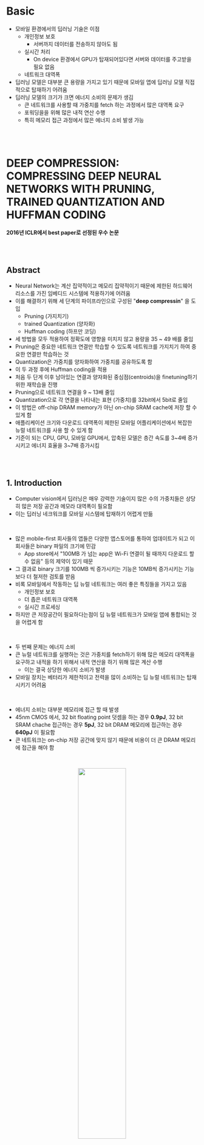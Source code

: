 # Basic
- 모바일 환경에서의 딥러닝 기술은 이점 
    - 개인정보 보호
        - 서버까지 데이터를 전송하지 않아도 됨
    - 실시간 처리
        - On device 환경에서 GPU가 탑재되어있다면 서버와 데이터를 주고받을 필요 없음
    - 네트워크 대역폭 
- 딥러닝 모델은 대부분 큰 용량을 가지고 있기 때문에 모바일 앱에 딥러닝 모델 직접적으로 탑재하기 어려움
- 딥러닝 모델의 크기가 크면 에너지 소비의 문제가 생김
    - 큰 네트워크를 사용할 때 가중치를 fetch 하는 과정에서 많은 대역폭 요구
    - 포워딩을을 위해 많은 내적 연산 수행
    - 특히 메모리 접근 과정에서 많은 에너지 소비 발생 가능 

<br>
<br>

# DEEP COMPRESSION: COMPRESSING DEEP NEURAL NETWORKS WITH PRUNING, TRAINED  QUANTIZATION AND HUFFMAN CODING
**2016년 ICLR에서 best paper로 선정된 우수 논문**

<br>
<br>

## Abstract
- Neural Network는 계산 집약적이고 메모리 집약적이기 때문에 제한된 하드웨어 리소스를 가진 임베디드 시스템에 적용하기에 어려움
- 이를 해결하기 위해 세 단계의 파이프라인으로 구성된 "**deep compressin**" 을 도입
    - Pruning (가지치기)
    - trained Quantization (양자화)
    - Huffman coding (하프만 코딩)
- 세 방법을 모두 적용하여 정확도에 영향을 미치지 않고 용량을 35 ~ 49 배를 줄임
- Pruning은 중요한 네트워크 연결만 학습할 수 있도록 네트워크를 가지치기 하여 중요한 연결만 학습하는 것
- Quantization은 가중치를 양자화하여 가중치를 공유하도록 함
- 이 두 과정 후에 Huffman coding을 적용
- 처음 두 단게 이후 남아있는 연결과 양자화된 중심점(centroids)을 finetuning하기 위한 재학습을 진행
- Pruning으로 네트워크 연결을 9 ~ 13배 줄임
- Quantization으로 각 연결을 나타내는 표현 (가중치)를 32bit에서 5bit로 줄임
- 이 방법은 off-chip DRAM memory가 아닌 on-chip SRAM cache에 저장 할 수 있게 함
- 애플리케이션 크기와 다운로드 대역폭이 제한된 모바일 어플리케이션에서 복잡한 뉴럴 네트워크를 사용 할 수 있게 함
- 기준이 되는 CPU, GPU, 모바일 GPU에서, 압축된 모델은 층간 속도를 3~4배 증가시키고 에너지 효율을 3~7배 증가시킴

<br>
<br>

## 1. Introduction
- Computer vision에서 딥러닝은 매우 강력한 기술이지 많은 수의 가중치들은 상당히 많은 저장 공간과 메모라 대역폭이 필요함
- 이는 딥러닝 네크워크를 모바일 시스템에 탑재하기 어렵게 만듦

<br>

- 많은 mobile-first 회사들의 앱들은 다양한 앱스토어를 통하여 업데이트가 되고 이 회사들은 binary 파일의 크기에 민감
    - App store에서 "100MB 가 넘는 app은 Wi-Fi 연결이 될 때까지 다운로드 할 수 없음" 등의 제약이 있기 때문 
- 그 결과로 binary 크기를 100MB 씩 증가시키는 기능은 10MB씩 증가시키는 기능보다 더 철저한 검토를 받음 
- 비록 모바일에서 작동하는 딥 뉴럴 네트워크는 여러 좋은 특징들을 가지고 있음
    - 개인정보 보호
    - 더 좁은 네트워크 대역폭
    - 실시간 프로세싱
- 하지만 큰 저장공간이 필요하다는점이 딥 뉴럴 네트워크가 모바일 앱에 통합되는 것을 어렵게 함 

<br>

- 두 번째 문제는 에너지 소비
- 큰 뉴럴 네트워크를 실행하는 것은 가중치를 fetch하기 위해 많은 메모리 대역폭을 요구하고 내적을 하기 위해서 내적 연산을 하기 위해 많은 계산 수행
    - 이는 결국 상당한 에너지 소비가 발생
- 모바일 장치는 베터리가 제한적이고 전력을 많이 소비하는 딥 뉴럴 네트워크는 탑재시키기 어려움

<br>

- 에너지 소비는 대부분 메모리에 접근 할 때 발생  
- 45nm CMOS 에서, 32 bit floating point 덧셈을 하는 경우  **0.9pJ**, 32 bit SRAM chache 접근하는 경우 **5pJ**, 32 bit DRAM 메모리에 접근하는 경우 **640pJ** 이 필요함 
- 큰 네트워크는 on-chip 저장 공간에 맞지 않기 때문에 비용이 더 큰 DRAM 메모리에 접근을 해야 함

<br>

<p align=center><img src="./images/2/1.jpeg" width=50%></p>

<br>

- 이 연구의 목표는 모바일 장치에 딥러닝 모델을 탑재시켜 추론이 가능할 수 있도록 저장 공간과 에너지 소비를 줄이는 것
- 이를 위하여 "deep compression" 제안
    - 정확도를 보존하고 뉴럴 네트워크의 저장 공간을 줄이기 위한 3 단계의 파이프라인 방식
- 불필요한 연결을 제거하고 주요한 연결만 남기는 Pruning (가지치기)
- 가중치를 Quantization (양자화) 하여 많은 연결들이 같은 가중치를 공유
    - 그로 인해서 코드북(codebook, 유효한 가중치)과 index들만 저장하면 됨
- 마지막으로 Huffman coding으로 편향적으로 분포된 가중치들의 이점을 얻음

<br>

- Pruning과 Quantization을 통해서 두 과정이 서로 방해없이 네트워크를 높은 압축률로 압축할 수 있다는 것을 알아냄
- 이 과정을 통해 네트워크를 압축하면 모든 가중치들을 on-chip cache에서 이용가능

<br>
<br>

## 2. Network Pruning

<br>
<p align=center><img src="./images/2/30.png" width=50%></p>
<br>

- Pruning을 사용하면 네트워크 복잡도를 감소시키고 과적합을 막을 수 있음
- 2015년 연구에서 최신의 CNN 모델에서 pruning 기법을 사용하더라도 정확도의 손실이 없음을 확인
- 첫 번째로 일반적인 네트워크 학습을 진행
- 모든 연결(가중치 값)에서 가중치 값이 작은 연결들을 가지치기
    - 특정 threshold 값보다 작은 경우 
        - 3보다 작은 경우 

    <br>
    <p align=center><img src="./images/2/2.png" width=50%><p>
    <br>



- 남아있는 sparse한 연결들의 가중치 값들을 얻기 위해 네트워크 재학습
- Pruning은 AlexNet의 파라미터를 9배, VGG16의 파라미터를 13배 감소시킴

<br>

- Pruning의 결과로 나온 sparse 구조를 CSR(Compressed Sparse Row) 또는 CSC(Compressed Sparse Column) 형식으로 저장 
- CSR, CSC는 2a+n+1 개의 원소 필요
    - a : 0 이 아닌 요소의 수
    - n : column 또는 row의 수 

    - COO (Coordinate Format)
        - 행렬에 포함된 0이 아닌 값을 가진 데이터에 대하여 행과 열의 위치 정보를 기록 
        - 0 이 아닌 원소의 수가 a개 일 때 3a 만큼의 원소 필요

    <br>
    <p align=center><img src="./images/2/3.png" width=50%><p>
    <br>

    - CSR (Compressed Sparse Row)
        - 행의 압축 정보인 Row Pointer 를 이용하여 표현
        - 2a + (n+1) 만큼의 원소 필요, a는 0이 아닌 원소 수, n은 행의 길이
        - 일반적으로 COO 보다 메모리가 적게 사용 됨
        - Row Pointer에 접근해서 각 행에 0이 아닌 원소의 수가 몇 개 인지 알 수 있음

    <br>
    <p align=center><img src="./images/2/4.png" width=50%><p>
    <br>
    

<br>

- 더 압축하기 위해서, 절대적인 위치를 저장하는 대신 index의 차이를 저장
- 이 차이를 convolution layer에 8비트, fc layer에 5비트로 인코딩
- 인코딩 범위보다 큰 index 차이가 생기는 경우 zero padding solution을 이용
    - 차이 값을 저장하기 위해 3bits만을 사용할 때, 그 차이가 3bits 보다 크면 패딩 삽입

    <br>
    <p align=center><img src="./images/2/5.png" width=50%></p>
    <br>

    - index 4에 위치한 원소와 index 15에 위치한 원소의 거리가 8보다 크기 때문에 중간에 0을 삽입하여 3bit로 표현 가능하게 만들어줌

<br>
<br>

## 3. Trained Quantization and Weight Sharing
- Pruning 한 네트워크는 각 가중치를 표현하기 위한 bit수를 줄이는 Quantization 과정과 가중치 공유를 통하여 더 압축 가능


<br>
<p align=center><img src="./images/2/6.png" width=50%></p>
<br>

- 4개의 input 4개의 output이 존재하는 경우
- 16(n = 4x4) 개의 가중치 존재
- k = 4로 설정, 즉 4개의 cluster를 사용한다는 의미
- 압축률의 계산은 아래와 같은 식으로 진행
    - k = 4로 설정한 경우 4개의 클러스터를 이

    <br>

    <p align=center><img src="./images/2/7.png" > <br>
    n : 총 가중치의 수 <br>
    k : 클러스터의 수 

    </p>

    <br>
    
    <p align=center><img src="./images/2/8.png"></p>

<br>

- 각 cluster들의 평균값을 구하여 centroids 라고 이 값들을 해당 클러스터에서 이 값을 공유하여 사용
- centroids 들은 계속 사용하는 것이 아니라 fine-tuning을 통해 업데이트


<!-- 1. 실제로 사용할 가중치의 개수 k를 설정
2. 해당 k개의 가중치를 별도의 메모리에 저장한 뒤에 이를 공유 (sharing)
3. 해당 k개의 가중치를 fine-tuning을 통하여 학습시켜 정확도를 올림 -->

<br>

### 3.1 Weight Sharing
- 학습된 네트워크의 각각의 레이어의 공유되는 가중치를 정하기 위해서 K-means clustering 방법을 이용
    - 같은 cluster로 묶인 데이터는 같은 가중치를 공유
- 가중치는 같은 layer에서만 공유되며 layer들끼리 공유하지 않음

<br>
<p align=center><img src="./images/2/9.png"></p>
<br>

- n개의 가중치들 <img src="./images/2/10.png"> 을 k개의 클러스터 <img src="./images/2/11.png">로 분류
- 모든 가중치와 centroid와의 거리

# 추가.....

### 3.2 Initialization of Shared Weights
- centroid = 공유 가중치 = 코드북
- centroid 초기화는 클러스터링 성능에 영향을 미치고, 이는 네트워크 예측 성능에도 영향을 줌
- 이 논문에서는 3가지 초기화 방법을 실험
    - Forgy(random)
    - Density-based
    - Linear
- Network pruning 후에 가중치들은 bimodal(양봉) 분포를 가짐
    - 가중치가 특정값보다 작은 값들이 사라졌기 때문

<br>
<p align=center><img src="./images/2/12.png" width=50%></p>
<br>

- **Forgy**
    - 가중치 중에서 랜덤으로 k개를 선택하여 이것을 초기 중심점으로 사용
    - 2개의 피크를 가지고 있기 때문에 이 두 피크점 주변에 초기 중심점이 존재할 가능성 높음
    - 그림에서 노란색 점
- **Density-based**
    - 가중치의 CDF에서 y축에 대하여 동일한 간격으로 나누고 CDF에서 이에 대응하는 x축의 가중치값을 초기 중심점으로 사용
    - 이 방법은 초기 중심점들이 두 피크점들 근처로 초기 중심점이 더 밀집하게 존재하지만 Forgy 방법보다는 덜함
    - 그림에서 파란색 점 
- **Linear**
    - 가중치의 [min, max] 사이에서 동일한 간격으로 선택
    - 이 방법은 가중치 분포에 변하지 않고 앞의 두 방법보다 더 골고루 중심점들이 분포
    - 그림에서 빨간색 점

<br>

- 딥러닝에서는 자주 나오는 가중치보다 절대값이 큰 가중치가 더 중요한 역할을 수행하므로 빈도가 높은 가중치가 선택되는 것이 유리한 것이 아니라 절대값이 큰 가중치를 선택하는 것이 중요
- 하지만 큰 값의 가중치는 수가 적음
- Forgy와 density-based 는 절대값이 큰 중심점을 적게 가지므로 절대값이 큰 가중치를 표현하기 어려움
- Linear 초기화를 통하여 이 점을 해결하고 정확도를 높임
- 그림의 오른쪽의 초록색 x 점이 linear 로 선택된 점이고 이를 fine-tuning 한 값이 빨간색 점


<br>

### 3.3 Feed-Forward and Back-Propagation
- K-means 알고리즘을 이용하여 적절한 중심점을 찾았다고 하더라도 같은 cluster는 centroid에 해당하는 값에 할당이되어야하므로 어느 정도 데이터 유실이 있을 수 있음 
- 중심점을 조금 더 적절한 값으로 fine-tuning 해주기 위해서 Forward를 하고 backpropagation 
- Forward를 하고 Backpropagation을 통해 얻은 기울기를 구한 후, 각 cluster마다 구해진 기울기를 종합하여 모든 centroid 각각을 어떤 방향으로 업데이트 할 것인지 결정
- 공유 가중치 테이블의 index는 각 연결에 대한 정보를 저장 
- Back-propagation 과정에서, 각 공유 가중치의 기울기는 계산되며 이를 바탕으로 값이 갱신됨  
    - 
<br>

<p align=center><img src="images/2/13.png" width=50%></p>

<!-- <br>
수식 넣기.. 
<p align=center><img src="images/"></p>

<br> -->

<br>
<br>

## 4. Huffman Coding 
<!-- - K-means 알고리즘의 특성상, 각 cluster마다 같은 수의 가중치들이 존재하지는 않음
    - 이런 특성을 이용하면 정확도의 손실없이 압축이 가능  -->
- 고정 길이 부호
    
    <br>
    <p align=center><img src="./images/2/18.png" width=50%></p>
    <br>

- Huffman coding
    1. 각 symbol을 그 출현 빈도와 함께 하나의 노드로 만듦

    <br>

    <p align=center><img src="./images/2/15.png" width=30%></p>
    
    <br>
    
    2. 모든 노드를 우선순위큐에 삽입
        - 가장 key값(출연 빈도)이 작은 노드가 왼쪽에 오는 것을 확인 
    
    <br>
    <p align=center><img src="./images/2/16.png" width=30%></p>
    <br>

    3. 우선순위 큐에 노드가 하나 남을 때 까지 아래 과정 반복
        1. 우선순위 큐에서 두개의 노드 추출
            - 가장 작은 두 노드를 꺼냄
        2. 두 개의 노드를 자식노드로 하는 새로운 노드를 생성하여 우선순위 큐에 삽입

    <br>
    <p align=center><img src="./images/2/17.png" width=50%></p>
    <br>

    4. 트리 구축이 완료된 후 각가의 노드의 위치까지 재귀적으로 조회하며 왼쪽 경로에 0, 오른쪽 경로에 1 부여

<br>
<p align=center><img src="./images/2/19.png" width=50%></p>
<br>

- Huffman code는 무손실 데이터 압축에 사용되는 optimal prefix code
- Source symbol (여기에서는 공유 가중치)을 인코딩하기위해 가변 길이의 코드워드(codeward) 사용
- 테이블은 각 symbol의 발생 확률에서 만들어짐
- 더 흔한 symbol 일수록 더 적은 bit수로 표현

<br>
<p align=center><img src="./images/2/14.png" width=50%></p>
<br>

- AlexNet의 마지막 fully-connected layer의 양자화된 가중치들의 확률 분포와 sparse 행렬 index를 보여줌
- K를 32개로 설정 한다면 총 32개의 중심점(centroid)이 존재하고 특정한 중심점들이 많이 나오는 것을 확인 할 수 있음 
- 즉, 분포는 편향되어 있음 (biased distribution) 
    - 대부분의 양자화 된 가중치들은 두 피크 근처에 분포함
    - 희소 행렬의 index 차이는 거의 20을 초과하는 것은 거의 없음
- 만약 편향되어있지 않고 uniform하게 존재했다면 허프만 코딩을 이용해도 비트수를 줄이기 힘듦
- 위의 분포처럼 편향되게 존재한다면 정확도의 손실없이 압축 가능
- Huffman coding은 이 non-uniformly 하게 분포된 값들을 20-30% 줄일 수 있음



<br>
<br>

## 5. Experiments
- 4개의 네트워크에 prun, quantization, huffman encoded를 실행
    - 2개의 모델은 MNIST에 2개의 이미지는 ImageNet에 적용
- 제시하는 압축 파이프 라인을 이용하면 정확도의 성능 저하 없이 서로 다른 네트워크에서 네트워크 저장 공간을 35에서 49배까지 줄일 수 있음 

<br>
<p align=center><img src ="./images/2/20.png" width=50%></p>
<br>

- AlexNet은 240MB에서 6.9MB로 크기가 감소하고 이는 on-chip SRAM에 모델을 저장 가능하므로 DRAM에 저장하여 많은 에너지를 사용하는 것을 방지 할 수 있음 

<br>

# 수정
- 학습은 Caffe 프레임워크로 진행
- Pruning은 blob에 마스크를 더하여 pruning 된 연결의 업데이트를 방지함>
- Quantization과 가중치 공유는 가중치를 저장하고 공유하는 코드북 구조와 각 layer의 기울기를 게산한 후의 group-by-index를 유지하면서 실행
- 공유된 각 가중치들은 bucket에 떨어지는 모든 가중치들과 함께 업데이트 됨
- Huffman coding은 학습이 필요하지 않고 fine-tuning이 끝난 후에 offline으로 실행

<br>
<br>

### 5.1 LeNet-300-100 and LeNet-5 on MNIST
- LeNet-300-100은 2개의 hidden layer가 각각 300, 100개의 뉴런을 가지고 있는 fully-connected 네트워크
    - MNIST 데이터셋에 대하여 1.6%의 에러율
- LeNet-5는 2개의 convolution layer와 2개의 fully connected layer를 가진 네트워크
    - MNIST 데이터셋에 대하여 0.8%의 에러율

<br>
<p align=center><img src= "./images/2/21.png" width=50%></p>
<br>

- Table 2,3은 압축 파이프라인의 통계를 보여줌
- 압축률은 codebook과 sparse index의 오버헤드를 포함
- 대부분의 압축은 Pruning 과 Quantization에서 발생

<br>
<br>


### 5.2 AlexNet on ImageNet
- ImageNet으로 학습
    - 1.2M개 학습데이터, 50k개 검증데이터

<br>
<p align=center><img src="./images/2/22.png" width=50%></p>
<br>

- AlexNet Caffee 모델이 reference 모델
- 정확도에 영향을 미치지 않고 2.88% 압축
- 각 Convolution layer에 256개의 공유 가중치 존재하고 이는 8bit로 인코딩 됨
    - 즉, 공유가중치는 8bit로 표현됨
- 각 Fully-Connected layer에는 32개의 공유 가중치가 존재하고 이는 5bit로 인코딩
- Relative sparse index는 4bit로 인코딩

<br>
<br>

### 5.3 VGG-16 on ImageNet
- AlexNet의 결과를 확인하고, 더 크고 최신의 네트워크인 VGG-16을 ImageNet 데이터로 학습 
- VGG-16은 더 많은 convolution layer와 3개의 fully-connected layer로 구성

<br>
<p align=center><img src="./images/2/23.png" width=50%></p>
<br>

- VGG16 네트워크는 최대 49배 압축이 가능
- Convolution layer의 가중치는 8bit로, Fully-connected layer는 5bit로 표현 가능
- Index bit는 5bit 만큼 사용 
- 가장 용량이 큰 두 layer인 fc6, fc7은 압축률이 1.6%가 됨
- 이렇게 감소된 용량은 실시간 이미지 프로세싱에 중요한 역할을 함
    - 배치 프로세싱과 다르게 이미지 전반에 걸쳐 layer들의 재사용이 거의 없는 경우
- 빠른 Object detection에도 중요한 역할을 함 
    - 하나의 Conv pass가 많은 FC pass에 의해 사용되는 경우
- 압축의 결과로 on-chip SRAM에 모델 저장이 가능하고 적절한 대역폭 요구사항을 가짐
- 이러한 감소 없이는 대역폭 요구사항을 감당할 수 없음

<br>
<br>

## 6. Discussions
### 6.1 Pruning and Quantization Working Together

<br>
<p align=center><img src="./images/2/24.png" width=50%></p>
<br>

- Prunng과 Quantization을 각각 또는 같이 수행했을 때의 압축률에 따른 정확도를 확인 할 수 있음
- Pruning과 Quantization을 각각 실행하는 경우 압축률이 8% 보다 작아지게 되면 정확도가 급격하게 떨어지게 됨
- 하지만 두 방식을 동시에 적용하면 압축률이 3%가 되어도 정확도의 손실이 없음
- 맨 오른쪽의 SVD 결과를 확인하면 이는 비용이 비싸지만 압축률 또한 좋지 않음

<br>
<p align=center><img src="./images/2/25.png" width=50%></p>
<br>

- Conv layer(left), FC layer(middle), all layer(right)의 각 연결당 더 적은 bit수롤 사용할 수록 얼마나 정확도가 떨어지는지 보여줌 
- 각각의 그림은 top-1, top-5 정확도를 보여줌
- Quantization 만 적용한 경우와 Quantization과 Pruning을 같이 적용한 경우 둘의 차이는 거의 없음 
    - 이는 Pruning이 Quantization과 같이 잘 어우러짐을 보여줌

<br>

- Quantization은 Pruning 한 네트워크에서 잘 작동함
    - Pruning을 하지 않은 AlexNet은 Quantization할 6천만개의 가중치가 존재하고 Pruning한 AlexNet은 오직 6백 70만개의 가중치가 존재하지만 같은 중심점(centroids)를 가지는 경우 후자가 더 성능이 좋음

<br>

- Conv layer는 FC layer보다 정확도를 유지하기 위해 더 많은 bit 수가 필요
- Conv layer는 4bit 보다 적어지면 급격하게 정확도가 떨어지는 반면에 FC layer는 조금 더 robust 함

<br>
<br>

### 6.2 Centeroid Initialization

<br>
<p align=center><img src="./images/2/26.png" width=50%></p>
<br>

- 중심점 초기화 방법에 따른 정확도를 보여주고 네트워크는 2 ~ 8 비트로 양자화를 진행
- Linear 초기화는 3bit 일 때를 제외하고 모든 케이스에서 다른 방법보다 좋음 

<br>
<br>


### 6.3 Speedup and Energy Efficiency
- Deep Compression은 latency에 중점을 둔 모바일에서 실행되는 어플리케이션에 타겟팅함
    - 자율주행 자동차에 내장된 보행자 감지와 같은 실시간 추론과 같은
- 하나의 Batch가 모일 때까지 지연(latency)가 발생하기 때문에 성능과 에너지 효율을 측정할 때, 이 논문에서는 batch의 크기가 1인 경우를 고려 

<br>

- Fully connected layer는 모델 사이즈에 크게 영향을 주고 (90%) Deep Compression으로 가장 많이 압축이 됨 (VGG-16에서 96%의 가중치 가지치기)
- 압축되지 않은 Fast R-CNN 는 전체 시간의 38%까지 FC layer에서 소비됨
- 따라서 FC layer를 보면 에너지와 성능 측면에서 Deep Compression의 효과를 알수 있음
- 그래서 이 논문에서는 AlexNet과 VGG-16의 FC6, FC7, FC8을 기준으로 하기로 함
- Batch가 없는 경우, activation 벡터는 하나의 Column을 가진 벡터이기 때문에 계산은 각각 원본/가지치기된 모델에 대한 dense / sparse 행렬-벡터 곱으로 압축됨
- 논문을 연구할 당시의 CPU, GPU에 대한 BLAS 라이브러라는 간접 조회와 상대적인 인덱싱을 지원하지 않으므로 양자화된 모델을 벤치마킹 하지 않음

<br>

- 이 논문에서 세개의 다른 규격의 하드웨어로 비교
    - 데스크톱 프로세서 : NVIDIA GeForce GTX Titan X 
    - 데스크톱 프로세서 : the Intel Core i7 5930K
    - 모바일 프로세서 : NVIDIA Tegra K1

<br>
<p align=center><img src="./images/2/27.png" width=50%></p>
<br>

- CPU / GPU / TK1 의 Dense(pruning x)/ Pruning 네트워크에서의 계산 시간이 얼마나 단축되는지 보여줌
    - CPU에 맞춰 정규화
- Batch 크기가 1인 경우, 평균적으로 pruning을 하게되면 3 ~ 4배 정도 속도가 증가
    - 메모리 공간이 더 작고 데이터 전송 오버헤드를 줄일 수 있기 때문, 특히 cache 메모리에 저장되지 않은 큰 행렬같은 경우

<br>
<p align=center><img src ="./images/2/28.png" width=50%></p>
<br>

- 다른 하드웨에에서의 에너지 효율을 보여줌 
- 에너지 소비를 구하기 위해 전력 소비량과 계산 시간을 곱함
- Pruning 과정을 거치면 3 ~ 7 배 에너지를 더 적게 사용 가능

<br>
<br>


### 6.4 Ratio of Weights, Index and Codebook
- Pruning은 가중치 행렬을 조금더 sparse하게 만들기 때문에 0이 아닌 원소를 저장할 공간이 필요
- Quantization은 코드북(codebook)에 대한 저장 공간을 필요로 함


<br>
<p align=center><img src="./images/2/29.png" width=50%></p>
<br>

- 4개의 네트워크를 양자화할 때 3가지 요소를 부내하는 것을 보여줌
- 평균적으로 가중치와 sparse index는 5 비트들로 인코딩되기 때문에 각각 대략 50%의 확률로 존재
- 코드북 (Codebook)의 overhead는 매우 작음

<br>
<br>


## 9. Conclusion
- 이 논문에서 정확도에 영향을 미치지 않고 뉴럴 네트워크를 압축하는 "Deep Compression" 제공
- 이 방식은 중요하지 않은 연결을 가지치지(Pruning)하고 , 네트워크를 양자화 (Quantization)하여 가중치 공유를 하고, 그 후 하프만 코딩 (Huffman Coding)을 적용
- AlexNet과 같은 경우는 정확도 손실없이 가중치 저장 공간을 35배를 줄임
- VGG-16과 LeNet 네트워크에도 정확도의 하락없이 네트워크를 각각 49배, 39배 압축할 수 있음 
- 이는 모바일 앱에 네트워크를 올릴 수 있는 요구조건을 만족
- Deep Compression를 적용한 후에 off-chip DRAM(640pJ/access) 메모리가 아닌 on-chip SRAM cache(5pJ/access)에 저장 가능
- 모바일에서 네트워크가 돌아가서 딥러닝 네트워크를 더 에너지 효율적을 만듦
- 이 압축 방법은 복잡한 뉴럴 네트워크를 어플리케이션 크기와 다운로드 대역폭이 제한되어있는 모바일 어플리케이션에서도 용이하게 사용 할 수 있게 해줌